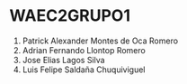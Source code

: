 # WAEC2GRUPO1
1. Patrick Alexander Montes de Oca Romero
2. Adrian Fernando Llontop Romero
3. Jose Elias Lagos Silva
4. Luis Felipe Saldaña Chuquiviguel
